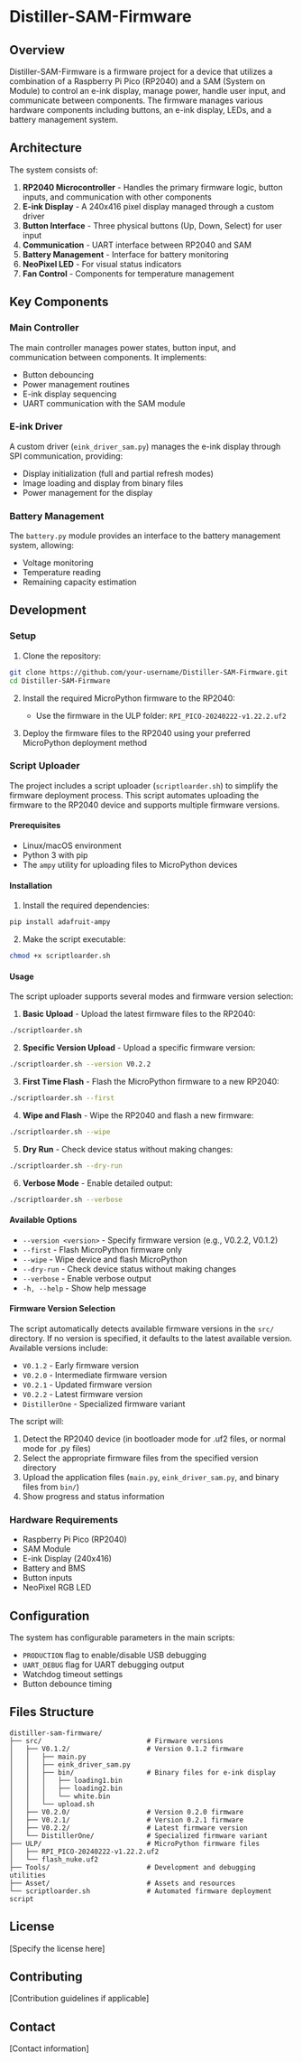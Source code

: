 # Distiller-SAM-Firmware

## Overview

Distiller-SAM-Firmware is a firmware project for a device that utilizes a combination of a Raspberry Pi Pico (RP2040) and a SAM (System on Module) to control an e-ink display, manage power, handle user input, and communicate between components. The firmware manages various hardware components including buttons, an e-ink display, LEDs, and a battery management system.

## Architecture

The system consists of:

1. **RP2040 Microcontroller** - Handles the primary firmware logic, button inputs, and communication with other components
2. **E-ink Display** - A 240x416 pixel display managed through a custom driver
3. **Button Interface** - Three physical buttons (Up, Down, Select) for user input
4. **Communication** - UART interface between RP2040 and SAM
5. **Battery Management** - Interface for battery monitoring
6. **NeoPixel LED** - For visual status indicators
7. **Fan Control** - Components for temperature management

## Key Components

### Main Controller

The main controller manages power states, button input, and communication between components. It implements:
- Button debouncing
- Power management routines
- E-ink display sequencing
- UART communication with the SAM module

### E-ink Driver

A custom driver (`eink_driver_sam.py`) manages the e-ink display through SPI communication, providing:
- Display initialization (full and partial refresh modes)
- Image loading and display from binary files
- Power management for the display

### Battery Management

The `battery.py` module provides an interface to the battery management system, allowing:
- Voltage monitoring
- Temperature reading
- Remaining capacity estimation

## Development

### Setup

1. Clone the repository:
```bash
git clone https://github.com/your-username/Distiller-SAM-Firmware.git
cd Distiller-SAM-Firmware
```

2. Install the required MicroPython firmware to the RP2040:
   - Use the firmware in the ULP folder: `RPI_PICO-20240222-v1.22.2.uf2`

3. Deploy the firmware files to the RP2040 using your preferred MicroPython deployment method

### Script Uploader

The project includes a script uploader (`scriptloarder.sh`) to simplify the firmware deployment process. This script automates uploading the firmware to the RP2040 device and supports multiple firmware versions.

#### Prerequisites

- Linux/macOS environment
- Python 3 with pip
- The `ampy` utility for uploading files to MicroPython devices

#### Installation

1. Install the required dependencies:
```bash
pip install adafruit-ampy
```

2. Make the script executable:
```bash
chmod +x scriptloarder.sh
```

#### Usage

The script uploader supports several modes and firmware version selection:

1. **Basic Upload** - Upload the latest firmware files to the RP2040:
```bash
./scriptloarder.sh
```

2. **Specific Version Upload** - Upload a specific firmware version:
```bash
./scriptloarder.sh --version V0.2.2
```

3. **First Time Flash** - Flash the MicroPython firmware to a new RP2040:
```bash
./scriptloarder.sh --first
```

4. **Wipe and Flash** - Wipe the RP2040 and flash a new firmware:
```bash
./scriptloarder.sh --wipe
```

5. **Dry Run** - Check device status without making changes:
```bash
./scriptloarder.sh --dry-run
```

6. **Verbose Mode** - Enable detailed output:
```bash
./scriptloarder.sh --verbose
```

#### Available Options

- `--version <version>` - Specify firmware version (e.g., V0.2.2, V0.1.2)
- `--first` - Flash MicroPython firmware only
- `--wipe` - Wipe device and flash MicroPython
- `--dry-run` - Check device status without making changes
- `--verbose` - Enable verbose output
- `-h, --help` - Show help message

#### Firmware Version Selection

The script automatically detects available firmware versions in the `src/` directory. If no version is specified, it defaults to the latest available version. Available versions include:
- `V0.1.2` - Early firmware version
- `V0.2.0` - Intermediate firmware version
- `V0.2.1` - Updated firmware version
- `V0.2.2` - Latest firmware version
- `DistillerOne` - Specialized firmware variant

The script will:
1. Detect the RP2040 device (in bootloader mode for .uf2 files, or normal mode for .py files)
2. Select the appropriate firmware files from the specified version directory
3. Upload the application files (`main.py`, `eink_driver_sam.py`, and binary files from `bin/`)
4. Show progress and status information

### Hardware Requirements

- Raspberry Pi Pico (RP2040)
- SAM Module
- E-ink Display (240x416)
- Battery and BMS
- Button inputs
- NeoPixel RGB LED

## Configuration

The system has configurable parameters in the main scripts:
- `PRODUCTION` flag to enable/disable USB debugging
- `UART_DEBUG` flag for UART debugging output
- Watchdog timeout settings
- Button debounce timing

## Files Structure

```
distiller-sam-firmware/
├── src/                          # Firmware versions
│   ├── V0.1.2/                   # Version 0.1.2 firmware
│   │   ├── main.py
│   │   ├── eink_driver_sam.py
│   │   ├── bin/                  # Binary files for e-ink display
│   │   │   ├── loading1.bin
│   │   │   ├── loading2.bin
│   │   │   └── white.bin
│   │   └── upload.sh
│   ├── V0.2.0/                   # Version 0.2.0 firmware
│   ├── V0.2.1/                   # Version 0.2.1 firmware
│   ├── V0.2.2/                   # Latest firmware version
│   └── DistillerOne/             # Specialized firmware variant
├── ULP/                          # MicroPython firmware files
│   ├── RPI_PICO-20240222-v1.22.2.uf2
│   └── flash_nuke.uf2
├── Tools/                        # Development and debugging utilities
├── Asset/                        # Assets and resources
└── scriptloarder.sh              # Automated firmware deployment script
```

## License

[Specify the license here]

## Contributing

[Contribution guidelines if applicable]

## Contact

[Contact information]